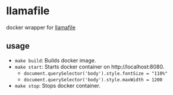 # llamafile
docker wrapper for [llamafile](https://github.com/Mozilla-Ocho/llamafile)

## usage
- `make build`: Builds docker image.
- `make start`: Starts docker container on http://localhost:8080.
    - `document.querySelector('body').style.fontSize = "110%"`
    - `document.querySelector('body').style.maxWidth = 1200`
- `make stop`: Stops docker container.
